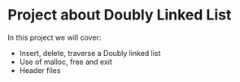 # Project about Doubly Linked List

In this project we will cover:

- Insert, delete, traverse a Doubly linked list
- Use of malloc, free and exit
- Header files
